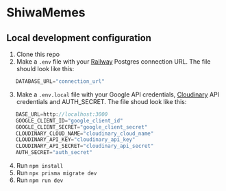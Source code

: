 # **ShiwaMemes**

## Local development configuration

1. Clone this repo
2. Make a `.env` file with your [Railway](https://railway.app/) Postgres connection URL. The file should look like this:
```javascript
   DATABASE_URL="connection_url"
```
3. Make a `.env.local` file with your Google API credentials, [Cloudinary](https://cloudinary.com/)  API credentials and AUTH_SECRET. The file shoud look like this:
```javascript
   BASE_URL=http://localhost:3000
   GOOGLE_CLIENT_ID="google_client_id"
   GOOGLE_CLIENT_SECRET="google_client_secret"
   CLOUDINARY_CLOUD_NAME="cloudinary_cloud_name"
   CLOUDINARY_API_KEY="cloudinary_api_key"
   CLOUDINARY_API_SECRET="cloudinary_api_secret"
   AUTH_SECRET="auth_secret"
```
4. Run ```npm install```
5. Run ```npx prisma migrate dev ```
6. Run ```npm run dev``` 
